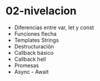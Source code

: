 # 02-nivelacion

* Diferencias entre var, let y const
* Funciones flecha
* Templates Strings
* Destructuración
* Callback básico
* Callback hell
* Promesas
* Async - Await